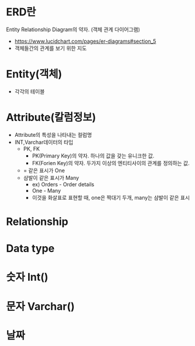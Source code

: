 # ERD란
Entity Relationship Diagram의 약자. (객체 관계 다이어그램)
- https://www.lucidchart.com/pages/er-diagrams#section_5
- 객체들간의 관계를 보기 위한 지도

# Entity(객체)
  - 각각의 테이블

# Attribute(칼럼정보)
  - Attribute의 특성을 나타내는 컬럼명
  - INT,Varchar데이터의 타입
    - PK, FK
      - PK(Primary Key)의 약자. 하나의 값을 갖는 유니크한 값.
      - FK(Forien Key)의 약자. 두가지 이상의 엔티티사이의 관계를 정의하는 값.
    - = 같은 표시가 One
    - 삼발이 같은 표시가 Many
      - ex) Orders - Order details
      -  One - Many
      - 이것을 화살표로 표현할 때, one은 짝대기 두개, many는 삼발이 같은 표시
# Relationship
   # Data type
   
   # 숫자 Int()
   
   # 문자 Varchar()
   
   # 날짜